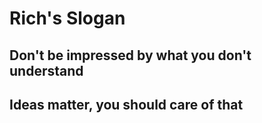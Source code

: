 # Rich's Slogan

## Don't be impressed by what you don't understand

## Ideas matter, you should care of that



